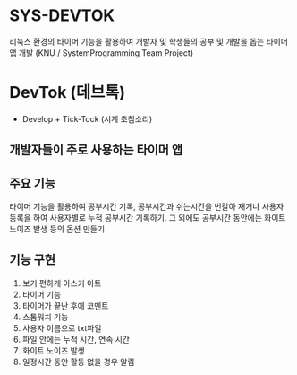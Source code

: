 # SYS-DEVTOK
리눅스 환경의 타이머 기능을 활용하여 개발자 및 학생들의 공부 및 개발을 돕는 타이머 앱 개발 (KNU / SystemProgramming Team Project)

# DevTok (데브톡)
- Develop + Tick-Tock (시계 초침소리)
## 개발자들이 주로 사용하는 타이머 앱

## 주요 기능
타이머 기능을 활용하여 공부시간 기록, 공부시간과 쉬는시간을 번갈아 재거나 사용자 등록을 하여 사용자별로 누적 공부시간 기록하기. 그 외에도 공부시간 동안에는 화이트 노이즈 발생 등의 옵션 만들기

## 기능 구현
1. 보기 편하게 아스키 아트
2. 타이머 기능
3. 타이머가 끝난 후에 코멘트
4. 스톱워치 기능
5. 사용자 이름으로 txt파일
6. 파일 안에는 누적 시간, 연속 시간
7. 화이트 노이즈 발생
8. 일정시간 동안 활동 없을 경우 알림
